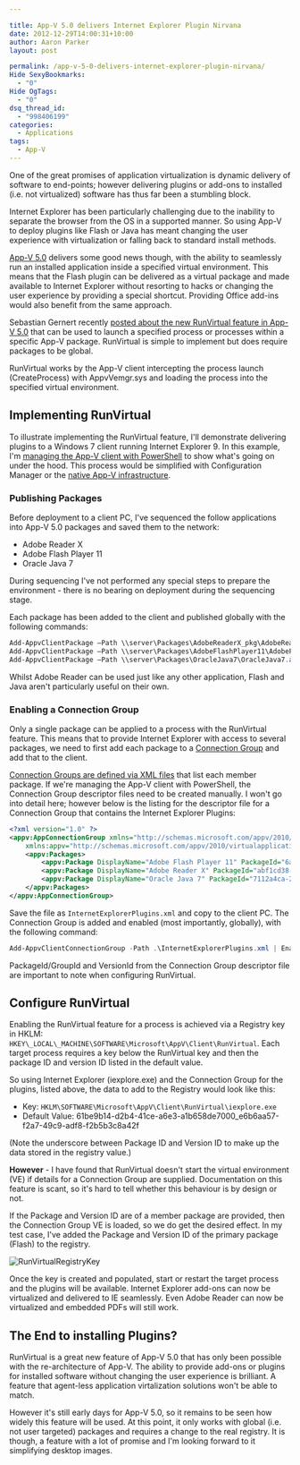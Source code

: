 ```yaml
---

title: App-V 5.0 delivers Internet Explorer Plugin Nirvana
date: 2012-12-29T14:00:31+10:00
author: Aaron Parker
layout: post

permalink: /app-v-5-0-delivers-internet-explorer-plugin-nirvana/
Hide SexyBookmarks:
  - "0"
Hide OgTags:
  - "0"
dsq_thread_id:
  - "998406199"
categories:
  - Applications
tags:
  - App-V
---
```

One of the great promises of application virtualization is dynamic delivery of software to end-points; however delivering plugins or add-ons to installed (i.e. not virtualized) software has thus far been a stumbling block.

Internet Explorer has been particularly challenging due to the inability to separate the browser from the OS in a supported manner. So using App-V to deploy plugins like Flash or Java has meant changing the user experience with virtualization or falling back to standard install methods.

[App-V 5.0](http://technet.microsoft.com/en-us/library/jj713446.aspx) delivers some good news though, with the ability to seamlessly run an installed application inside a specified virtual environment. This means that the Flash plugin can be delivered as a virtual package and made available to Internet Explorer without resorting to hacks or changing the user experience by providing a special shortcut. Providing Office add-ins would also benefit from the same approach.

Sebastian Gernert recently [posted about the new RunVirtual feature in App-V 5.0](http://blogs.msdn.com/b/sgern/archive/2012/12/19/10379343.aspx) that can be used to launch a specified process or processes within a specific App-V package. RunVirtual is simple to implement but does require packages to be global.

RunVirtual works by the App-V client intercepting the process launch (CreateProcess) with AppvVemgr.sys and loading the process into the specified virtual environment.

## Implementing RunVirtual

To illustrate implementing the RunVirtual feature, I'll demonstrate delivering plugins to a Windows 7 client running Internet Explorer 9. In this example, I'm [managing the App-V client with PowerShell](http://technet.microsoft.com/en-us/library/jj713419.aspx) to show what's going on under the hood. This process would be simplified with Configuration Manager or the [native App-V infrastructure](http://technet.microsoft.com/en-us/library/jj713496.aspx).

### Publishing Packages

Before deployment to a client PC, I've sequenced the follow applications into App-V 5.0 packages and saved them to the network:

* Adobe Reader X
* Adobe Flash Player 11
* Oracle Java 7

During sequencing I've not performed any special steps to prepare the environment - there is no bearing on deployment during the sequencing stage.

Each package has been added to the client and published globally with the following commands:

```powershell
Add-AppvClientPackage –Path \\server\Packages\AdobeReaderX_pkg\AdobeReaderX.appv | Publish-AppvClientPackage -Global
Add-AppvClientPackage –Path \\server\Packages\AdobeFlashPlayer11\AdobeFlashPlayer11.appv | Publish-AppvClientPackage -Global
Add-AppvClientPackage –Path \\server\Packages\OracleJava7\OracleJava7.appv | Publish-AppvClientPackage -Global
```

Whilst Adobe Reader can be used just like any other application, Flash and Java aren't particularly useful on their own.

### Enabling a Connection Group

Only a single package can be applied to a process with the RunVirtual feature. This means that to provide Internet Explorer with access to several packages, we need to first add each package to a [Connection Group](http://technet.microsoft.com/library/jj713417.aspx) and add that to the client.

[Connection Groups are defined via XML files](http://technet.microsoft.com/en-US/library/jj737969.aspx) that list each member package. If we're managing the App-V client with PowerShell, the Connection Group descriptor files need to be created manually. I won't go into detail here; however below is the listing for the descriptor file for a Connection Group that contains the Internet Explorer Plugins:

```xml
<?xml version="1.0" ?>
<appv:AppConnectionGroup xmlns="http://schemas.microsoft.com/appv/2010/virtualapplicationconnectiongroup" 
    xmlns:appv="http://schemas.microsoft.com/appv/2010/virtualapplicationconnectiongroup" AppConnectionGroupId="61BE9B14-D2B4-41CE-A6E3-A1B658DE7000" VersionId="E6B6AA57-F2A7-49C9-ADF8-F2B5B3C8A42F" Priority="0" DisplayName="Internet Explorer Plugins">
    <appv:Packages>
        <appv:Package DisplayName="Adobe Flash Player 11" PackageId="6a22f839-2d22-46dc-9c63-2649e370fce2" VersionId="792c8000-509c-4b1a-b4d7-58be65436d1a" />
        <appv:Package DisplayName="Adobe Reader X" PackageId="abf1cd38-03cf-42af-8b27-564c4b9fcd1e" VersionId="818bc4eb-50f2-4fd4-90e4-9c8ed097e1e9" />
        <appv:Package DisplayName="Oracle Java 7" PackageId="7112a4ca-2fe9-4606-b673-e13ea8589294" VersionId="4887ecd0-ce7b-48f6-bad6-4d8197e3821e" />
    </appv:Packages>
</appv:AppConnectionGroup>
```

Save the file as `InternetExplorerPlugins.xml` and copy to the client PC. The Connection Group is added and enabled (most importantly, globally), with the following command:

```powershell
Add-AppvClientConnectionGroup -Path .\InternetExplorerPlugins.xml | Enable-AppvClientConnectionGroup -Global
```

PackageId/GroupId and VersionId from the Connection Group descriptor file are important to note when configuring RunVirtual.

## Configure RunVirtual

Enabling the RunVirtual feature for a process is achieved via a Registry key in HKLM: `HKEY\_LOCAL\_MACHINE\SOFTWARE\Microsoft\AppV\Client\RunVirtual`. Each target process requires a key below the RunVirtual key and then the package ID and version ID listed in the default value.

So using Internet Explorer (iexplore.exe) and the Connection Group for the plugins, listed above, the data to add to the Registry would look like this:

* Key: `HKLM\SOFTWARE\Microsoft\AppV\Client\RunVirtual\iexplore.exe`
* Default Value: 61be9b14-d2b4-41ce-a6e3-a1b658de7000_e6b6aa57-f2a7-49c9-adf8-f2b5b3c8a42f

(Note the underscore between Package ID and Version ID to make up the data stored in the registry value.)

**However** - I have found that RunVirtual doesn't start the virtual environment (VE) if details for a Connection Group are supplied. Documentation on this feature is scant, so it's hard to tell whether this behaviour is by design or not.

If the Package and Version ID are of a member package are provided, then the Connection Group VE is loaded, so we do get the desired effect. In my test case, I've added the Package and Version ID of the primary package (Flash) to the registry.

![RunVirtualRegistryKey]({{site.baseurl}}/media/2012/12/RunVirtualRegistryKey.png)

Once the key is created and populated, start or restart the target process and the plugins will be available. Internet Explorer add-ons can now be virtualized and delivered to IE seamlessly. Even Adobe Reader can now be virtualized and embedded PDFs will still work.

## The End to installing Plugins?

RunVirtual is a great new feature of App-V 5.0 that has only been possible with the re-architecture of App-V. The ability to provide add-ons or plugins for installed software without changing the user experience is brilliant. A feature that agent-less application virtalization solutions won't be able to match.

However it's still early days for App-V 5.0, so it remains to be seen how widely this feature will be used. At this point, it only works with global (i.e. not user targeted) packages and requires a change to the real registry. It is though, a feature with a lot of promise and I'm looking forward to it simplifying desktop images.
